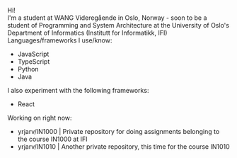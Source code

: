 Hi!<br>
I'm a student at WANG Videregående in Oslo, Norway - soon to be a student of Programming and System Architecture at the University of Oslo's Department of Informatics (Institutt for Informatikk, IFI)<br>
Languages/frameworks I use/know:<br>
- JavaScript
- TypeScript
- Python
- Java

I also experiment with the following frameworks:<br>
- React

Working on right now:<br>
- yrjarv/IN1000 | Private repository for doing assignments belonging to the course IN1000 at IFI
- yrjarv/IN1010 | Another private repository, this time for the course IN1010
